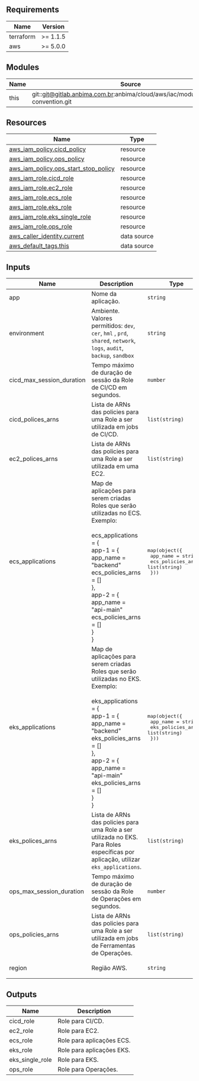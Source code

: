 <!-- BEGIN_TF_DOCS -->
## Requirements

| Name | Version |
|------|---------|
| terraform | >= 1.1.5 |
| aws | >= 5.0.0 |

## Modules

| Name | Source | Version |
|------|--------|---------|
| this | git::git@gitlab.anbima.com.br:anbima/cloud/aws/iac/modules/naming-convention.git | main |

## Resources

| Name | Type |
|------|------|
| [aws_iam_policy.cicd_policy](https://registry.terraform.io/providers/hashicorp/aws/latest/docs/resources/iam_policy) | resource |
| [aws_iam_policy.ops_policy](https://registry.terraform.io/providers/hashicorp/aws/latest/docs/resources/iam_policy) | resource |
| [aws_iam_policy.ops_start_stop_policy](https://registry.terraform.io/providers/hashicorp/aws/latest/docs/resources/iam_policy) | resource |
| [aws_iam_role.cicd_role](https://registry.terraform.io/providers/hashicorp/aws/latest/docs/resources/iam_role) | resource |
| [aws_iam_role.ec2_role](https://registry.terraform.io/providers/hashicorp/aws/latest/docs/resources/iam_role) | resource |
| [aws_iam_role.ecs_role](https://registry.terraform.io/providers/hashicorp/aws/latest/docs/resources/iam_role) | resource |
| [aws_iam_role.eks_role](https://registry.terraform.io/providers/hashicorp/aws/latest/docs/resources/iam_role) | resource |
| [aws_iam_role.eks_single_role](https://registry.terraform.io/providers/hashicorp/aws/latest/docs/resources/iam_role) | resource |
| [aws_iam_role.ops_role](https://registry.terraform.io/providers/hashicorp/aws/latest/docs/resources/iam_role) | resource |
| [aws_caller_identity.current](https://registry.terraform.io/providers/hashicorp/aws/latest/docs/data-sources/caller_identity) | data source |
| [aws_default_tags.this](https://registry.terraform.io/providers/hashicorp/aws/latest/docs/data-sources/default_tags) | data source |

## Inputs

| Name | Description | Type | Default | Required |
|------|-------------|------|---------|:--------:|
| app | Nome da aplicação. | `string` | n/a | yes |
| environment | Ambiente. Valores permitidos: `dev`, `cer`, `hml` , `prd`, `shared`, `network`, `logs`, `audit`, `backup`, `sandbox` | `string` | n/a | yes |
| cicd\_max\_session\_duration | Tempo máximo de duração de sessão da Role de CI/CD em segundos. | `number` | `3600` | no |
| cicd\_polices\_arns | Lista de ARNs das policies para uma Role a ser utilizada em jobs de CI/CD. | `list(string)` | `[]` | no |
| ec2\_polices\_arns | Lista de ARNs das policies para uma Role a ser utilizada em uma EC2. | `list(string)` | `null` | no |
| ecs\_applications | Map de aplicações para serem criadas Roles que serão utilizadas no ECS. Exemplo:<br><br>  ecs\_applications = {<br>    app-1 = {<br>    app\_name = "backend"<br>    ecs\_policies\_arns = []<br>    },<br>    app-2 = {<br>    app\_name = "api-main"<br>    ecs\_policies\_arns = []<br>    }<br>  } | <pre>map(object({<br>    app_name          = string<br>    ecs_policies_arns = list(string)<br>  }))</pre> | `{}` | no |
| eks\_applications | Map de aplicações para serem criadas Roles que serão utilizadas no EKS. Exemplo:<br><br>  eks\_applications = {<br>    app-1 = {<br>    app\_name = "backend"<br>    eks\_policies\_arns = []<br>    },<br>    app-2 = {<br>    app\_name = "api-main"<br>    eks\_policies\_arns = []<br>    }<br>  } | <pre>map(object({<br>    app_name          = string<br>    eks_policies_arns = list(string)<br>  }))</pre> | `{}` | no |
| eks\_polices\_arns | Lista de ARNs das policies para uma Role a ser utilizada no EKS. Para Roles específicas por aplicação, utilizar `eks_applications`. | `list(string)` | `null` | no |
| ops\_max\_session\_duration | Tempo máximo de duração de sessão da Role de Operações em segundos. | `number` | `3600` | no |
| ops\_policies\_arns | Lista de ARNs das policies para uma Role a ser utilizada em jobs de Ferramentas de Operações. | `list(string)` | `[]` | no |
| region | Região AWS. | `string` | `"us-east-1"` | no |

## Outputs

| Name | Description |
|------|-------------|
| cicd\_role | Role para CI/CD. |
| ec2\_role | Role para EC2. |
| ecs\_role | Role para aplicações ECS. |
| eks\_role | Role para aplicações EKS. |
| eks\_single\_role | Role para EKS. |
| ops\_role | Role para Operações. |
<!-- END_TF_DOCS -->